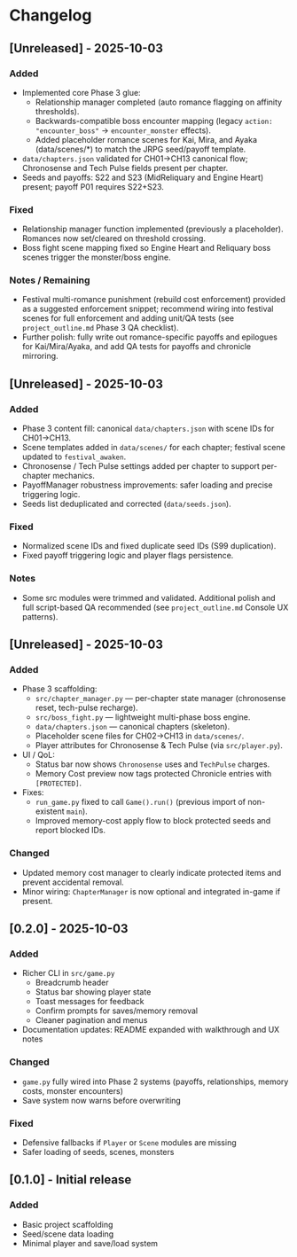 # Changelog

## [Unreleased] - 2025-10-03
### Added
- Implemented core Phase 3 glue:
  - Relationship manager completed (auto romance flagging on affinity thresholds).
  - Backwards-compatible boss encounter mapping (legacy `action: "encounter_boss"` -> `encounter_monster` effects).
  - Added placeholder romance scenes for Kai, Mira, and Ayaka (data/scenes/*) to match the JRPG seed/payoff template.
- `data/chapters.json` validated for CH01→CH13 canonical flow; Chronosense and Tech Pulse fields present per chapter.
- Seeds and payoffs: S22 and S23 (MidReliquary and Engine Heart) present; payoff P01 requires S22+S23.

### Fixed
- Relationship manager function implemented (previously a placeholder). Romances now set/cleared on threshold crossing.
- Boss fight scene mapping fixed so Engine Heart and Reliquary boss scenes trigger the monster/boss engine.

### Notes / Remaining
- Festival multi-romance punishment (rebuild cost enforcement) provided as a suggested enforcement snippet; recommend wiring into festival scenes for full enforcement and adding unit/QA tests (see `project_outline.md` Phase 3 QA checklist).
- Further polish: fully write out romance-specific payoffs and epilogues for Kai/Mira/Ayaka, and add QA tests for payoffs and chronicle mirroring.




## [Unreleased] - 2025-10-03
### Added
- Phase 3 content fill: canonical `data/chapters.json` with scene IDs for CH01→CH13.
- Scene templates added in `data/scenes/` for each chapter; festival scene updated to `festival_awaken`.
- Chronosense / Tech Pulse settings added per chapter to support per-chapter mechanics.
- PayoffManager robustness improvements: safer loading and precise triggering logic.
- Seeds list deduplicated and corrected (`data/seeds.json`).

### Fixed
- Normalized scene IDs and fixed duplicate seed IDs (S99 duplication).
- Fixed payoff triggering logic and player flags persistence.

### Notes
- Some src modules were trimmed and validated. Additional polish and full script-based QA recommended (see `project_outline.md` Console UX patterns).

## [Unreleased] - 2025-10-03
### Added
- Phase 3 scaffolding:
  - `src/chapter_manager.py` — per-chapter state manager (chronosense reset, tech-pulse recharge).
  - `src/boss_fight.py` — lightweight multi-phase boss engine.
  - `data/chapters.json` — canonical chapters (skeleton).
  - Placeholder scene files for CH02→CH13 in `data/scenes/`.
  - Player attributes for Chronosense & Tech Pulse (via `src/player.py`).
- UI / QoL:
  - Status bar now shows `Chronosense` uses and `TechPulse` charges.
  - Memory Cost preview now tags protected Chronicle entries with `[PROTECTED]`.
- Fixes:
  - `run_game.py` fixed to call `Game().run()` (previous import of non-existent `main`).
  - Improved memory-cost apply flow to block protected seeds and report blocked IDs.

### Changed
- Updated memory cost manager to clearly indicate protected items and prevent accidental removal.
- Minor wiring: `ChapterManager` is now optional and integrated in-game if present.

## [0.2.0] - 2025-10-03
### Added
- Richer CLI in `src/game.py`
  - Breadcrumb header
  - Status bar showing player state
  - Toast messages for feedback
  - Confirm prompts for saves/memory removal
  - Cleaner pagination and menus
- Documentation updates: README expanded with walkthrough and UX notes

### Changed
- `game.py` fully wired into Phase 2 systems (payoffs, relationships, memory costs, monster encounters)
- Save system now warns before overwriting

### Fixed
- Defensive fallbacks if `Player` or `Scene` modules are missing
- Safer loading of seeds, scenes, monsters

## [0.1.0] - Initial release
### Added
- Basic project scaffolding
- Seed/scene data loading
- Minimal player and save/load system
